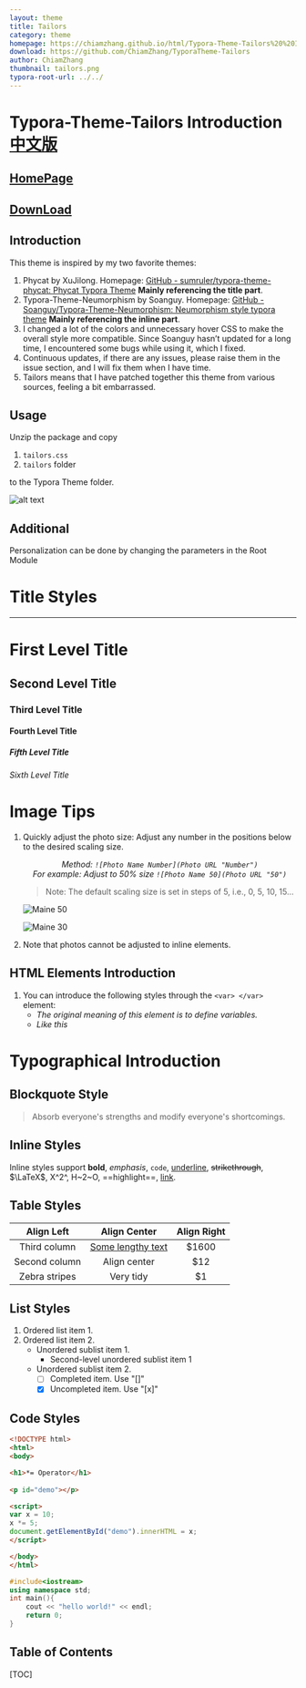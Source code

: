 ```yaml
---
layout: theme
title: Tailors
category: theme
homepage: https://chiamzhang.github.io/html/Typora-Theme-Tailors%20%20Introduction.html
download: https://github.com/ChiamZhang/TyporaTheme-Tailors
author: ChiamZhang
thumbnail: tailors.png
typora-root-url: ../../
---
```


# Typora-Theme-Tailors  Introduction  [中文版](https://github.com/ChiamZhang/TyporaTheme-Tailors/blob/main/Typora-Theme-Tailors%20%E4%B8%AD%E6%96%87%E4%BB%8B%E7%BB%8D.md)



## [HomePage](https://chiamzhang.github.io/html/Typora-Theme-Tailors%20%20Introduction.html)
## [DownLoad](https://github.com/ChiamZhang/TyporaTheme-Tailors)

## Introduction
This theme is inspired by my two favorite themes:

1. Phycat by XuJilong. Homepage: [GitHub - sumruler/typora-theme-phycat: Phycat Typora Theme](https://github.com/sumruler/typora-theme-phycat) **Mainly referencing the title part**.
2. Typora-Theme-Neumorphism by Soanguy. Homepage: [GitHub - Soanguy/Typora-Theme-Neumorphism: Neumorphism style typora theme](https://github.com/Soanguy/Typora-Theme-Neumorphism) **Mainly referencing the inline part**.
3. I changed a lot of the colors and unnecessary hover CSS to make the overall style more compatible. Since Soanguy hasn’t updated for a long time, I encountered some bugs while using it, which I fixed.
4. Continuous updates, if there are any issues, please raise them in the issue section, and I will fix them when I have time.
5. Tailors means that I have patched together this theme from various sources, feeling a bit embarrassed.

## Usage
Unzip the package and copy 
1. `tailors.css`
2. `tailors` folder

to the Typora Theme folder.

![alt text](https://chiamzhang.github.io/img/Introduction.png)

## Additional

Personalization can be done by changing the parameters in the Root Module




# Title Styles

---

# First Level Title

## Second Level Title

### Third Level Title

#### Fourth Level Title

##### Fifth Level Title

###### Sixth Level Title

# Image Tips

1. Quickly adjust the photo size: Adjust any number in the positions below to the desired scaling size.

    <center><var>Method: <code>![Photo Name Number](Photo URL "Number")</code> </var></center> 

    <center><var>For example: Adjust to 50% size <code>![Photo Name 50](Photo URL "50")</code> </var></center> 

    > Note: The default scaling size is set in steps of 5, i.e., 0, 5, 10, 15...

    ![Maine 50](https://img2.baidu.com/it/u=3012984283,879707191&fm=253&fmt=auto&app=138&f=JPEG?w=800&h=1200)

    ![Maine 30](https://img2.baidu.com/it/u=3012984283,879707191&fm=253&fmt=auto&app=138&f=JPEG?w=800&h=1200)

1. Note that photos cannot be adjusted to inline elements.

## HTML Elements Introduction

1. You can introduce the following styles through the `<var> </var>` element:
   - <var> The original meaning of this element is to define variables.</var>
   - <var> Like this</var>

# Typographical Introduction

## Blockquote Style

> Absorb everyone's strengths and modify everyone's shortcomings.

## Inline Styles

Inline styles support **bold**, *emphasis*, `code`, <u>underline</u>, ~~strikethrough~~, $\LaTeX$, X^2^, H~2~O, ==highlight==, [link](https://typora.io).

## Table Styles

|  Align Left   |       Align Center       | Align Right |
| :-----------: | :----------------------: | :---------: |
| Third column  | <u>Some lengthy text</u> |    $1600    |
| Second column |       Align center       |     $12     |
| Zebra stripes |        Very tidy         |     $1      |

## List Styles

1. Ordered list item 1.
2. Ordered list item 2.
   + Unordered sublist item 1.
     + Second-level unordered sublist item 1
   + Unordered sublist item 2.
     + [ ] Completed item. Use "[]"
     + [x] Uncompleted item. Use "[x]"

## Code Styles

```html
<!DOCTYPE html>
<html>
<body>

<h1>*= Operator</h1>
  
<p id="demo"></p>

<script>
var x = 10;
x *= 5;
document.getElementById("demo").innerHTML = x;
</script>

</body>
</html>
```

```cpp
#include<iostream>
using namespace std;
int main(){
    cout << "hello world!" << endl;
    return 0;
}
```

## Table of Contents

[TOC]